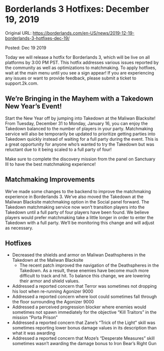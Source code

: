 Borderlands 3 Hotfixes: December 19, 2019
=========================================

Original URL: https://borderlands.com/en-US/news/2019-12-19-borderlands-3-hotfixes-dec-19/

Posted: Dec 19 2019

Today we will release a hotfix for Borderlands 3, which will be live on all platforms by 3:00 PM PST. This hotfix addresses various issues reported by the community as well as optimizations to matchmaking. To apply hotfixes, wait at the main menu until you see a sign appear! If you are experiencing any issues or want to provide feedback, please submit a ticket to support.2k.com.

We’re Bringing in the Mayhem with a Takedown New Year’s Event!
--------------------------------------------------------------

Start the New Year off by jumping into Takedown at the Maliwan Blacksite! From Tuesday, December 31 to Monday, January 16, you can enjoy the Takedown balanced to the number of players in your party. Matchmaking service will also be temporarily be updated to prioritize getting parties into Takedown quickly instead of waiting for a full party during the event. This is a great opportunity for anyone who’s wanted to try the Takedown but was reluctant due to it being scaled to a full party of four!

Make sure to complete the discovery mission from the panel on Sanctuary III to have the best matchmaking experience!

Matchmaking Improvements
------------------------

We’ve made some changes to the backend to improve the matchmaking experience in Borderlands 3. We’ve also moved the Takedown at the Maliwan Blacksite matchmaking option in the Social panel forward. The Takedown matchmaking service now won’t transition players into the Takedown until a full party of four players have been found. We believe players would prefer matchmaking take a little longer in order to enter the Takedown with a full party. We’ll be monitoring this change and will adjust as necessary.

Hotfixes
--------

- Decreased the shields and armor on Maliwan Deathspheres in the Takedown at the Maliwan Blacksite
  - The recent patch improved the navigation of the Deathspheres in the Takedown. As a result, these enemies have become much more difficult to track and hit. To balance this change, we are lowering their armor and shield values.
- Addressed a reported concern that Terror was sometimes not dropping his loot when re-running Agonizer 9000
- Addressed a reported concern where loot could sometimes fall through the floor surrounding the Agonizer 9000
- Addressed a perceived progression blocker where enemies would sometimes not spawn immediately for the objective “Kill Traitors” in the mission “Porta Prison”
- Addressed a reported concern that Zane’s “Trick of the Light” skill was sometimes reporting lower bonus damage values in its description than what it was awarding
- Addressed a reported concern that Moze’s “Desperate Measures” skill sometimes wasn’t awarding the damage bonus to Iron Bear’s Right Gun

